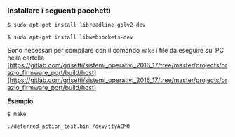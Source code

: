 ### Installare i seguenti pacchetti

`$ sudo apt-get install libreadline-gplv2-dev`

`$ sudo apt-get install libwebsockets-dev`

Sono necessari per compilare con il comando `make` i file da eseguire sul PC nella cartella [https://gitlab.com/grisetti/sistemi_operativi_2016_17/tree/master/projects/orazio_firmware_port/build/host](https://gitlab.com/grisetti/sistemi_operativi_2016_17/tree/master/projects/orazio_firmware_port/build/host)


**Esempio**

`$ make`

`./deferred_action_test.bin /dev/ttyACM0`
